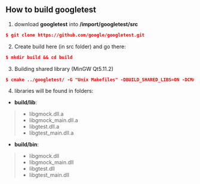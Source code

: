 ## How to build googletest

1. download **googletest** into **/import/googletest/src**
~~~cmake
$ git clone https://github.com/google/googletest.git
~~~

2. Create build here (in src folder) and go there:
~~~cmake
$ mkdir build && cd build
~~~

3. Building shared library (MinGW Qt5.11.2)
~~~cmake
$ cmake ../googletest/ -G "Unix Makefiles" -DBUILD_SHARED_LIBS=ON -DCMAKE_CXX_COMPILER="C:/Qt/Qt5.11.2/Tools/mingw530_32/bin/g++.exe" -DCMAKE_MAKE_PROGRAM="C:/Qt/Qt5.11.2/Tools/mingw530_32/bin/mingw32-make.exe" && mingw32-make.exe
~~~

4. libraries will be found in folders:
- **build/lib**:
>- libgmock.dll.a
>- libgmock_main.dll.a
>- libgtest.dll.a
>- libgtest_main.dll.a
- **build/bin**:
>- libgmock.dll
>- libgmock_main.dll
>- libgtest.dll
>- libgtest_main.dll
